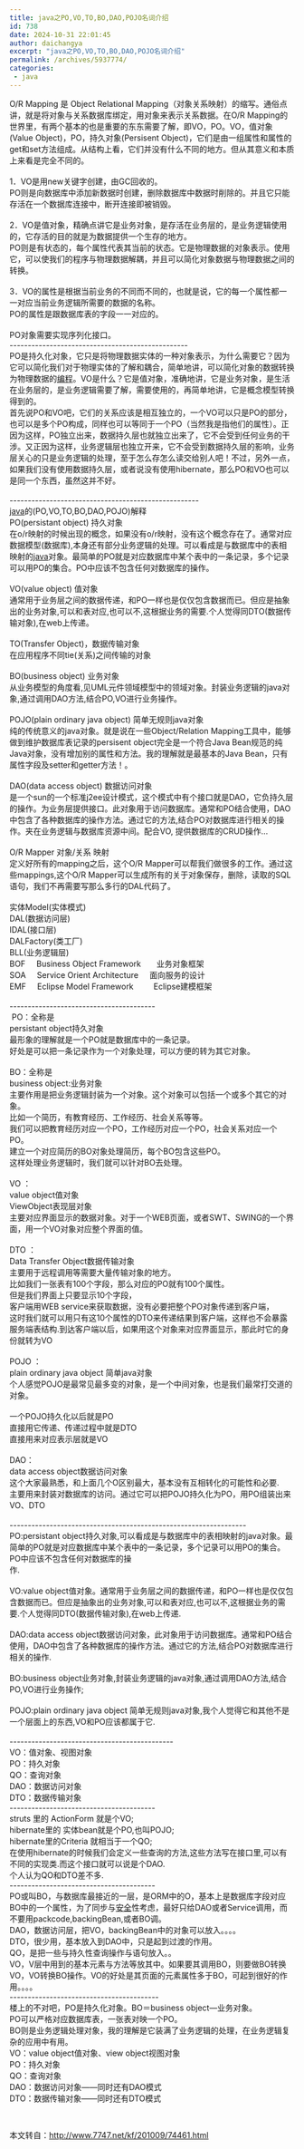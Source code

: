```yaml
---
title: java之PO,VO,TO,BO,DAO,POJO名词介绍
id: 738
date: 2024-10-31 22:01:45
author: daichangya
excerpt: "java之PO,VO,TO,BO,DAO,POJO名词介绍"
permalink: /archives/5937774/
categories:
 - java
---
```



O/R Mapping 是 Object Relational Mapping（对象关系映射）的缩写。通俗点讲，就是将对象与关系数据库绑定，用对象来表示关系数据。在O/R Mapping的世界里，有两个基本的也是重要的东东需要了解，即VO，PO。VO，值对象(Value Object)，PO，持久对象(Persisent Object)，它们是由一组属性和属性的get和set方法组成。从结构上看，它们并没有什么不同的地方。但从其意义和本质上来看是完全不同的。<br /><br />1．VO是用new关键字创建，由GC回收的。<br />PO则是向数据库中添加新数据时创建，删除数据库中数据时削除的。并且它只能存活在一个数据库连接中，断开连接即被销毁。<br /><br />2．VO是值对象，精确点讲它是业务对象，是存活在业务层的，是业务逻辑使用的，它存活的目的就是为数据提供一个生存的地方。<br />PO则是有状态的，每个属性代表其当前的状态。它是物理数据的对象表示。使用它，可以使我们的程序与物理数据解耦，并且可以简化对象数据与物理数据之间的转换。<br /><br />3．VO的属性是根据当前业务的不同而不同的，也就是说，它的每一个属性都一一对应当前业务逻辑所需要的数据的名称。<br />PO的属性是跟数据库表的字段一一对应的。<br /><br />PO对象需要实现序列化接口。<br />-------------------------------------------------<br />PO是持久化对象，它只是将物理数据实体的一种对象表示，为什么需要它？因为它可以简化我们对于物理实体的了解和耦合，简单地讲，可以简化对象的数据转换为物理数据的[编程](http://www.7747.net/kf)。VO是什么？它是值对象，准确地讲，它是业务对象，是生活在业务层的，是业务逻辑需要了解，需要使用的，再简单地讲，它是概念模型转换得到的。<br />首先说PO和VO吧，它们的关系应该是相互独立的，一个VO可以只是PO的部分，也可以是多个PO构成，同样也可以等同于一个PO（当然我是指他们的属性）。正因为这样，PO独立出来，数据持久层也就独立出来了，它不会受到任何业务的干涉。又正因为这样，业务逻辑层也独立开来，它不会受到数据持久层的影响，业务层关心的只是业务逻辑的处理，至于怎么存怎么读交给别人吧！不过，另外一点，如果我们没有使用数据持久层，或者说没有使用hibernate，那么PO和VO也可以是同一个东西，虽然这并不好。<br /><br />----------------------------------------------------<br />[java](http://www.7747.net/kf/List/List_279.html)的(PO,VO,TO,BO,DAO,POJO)解释<br />PO(persistant object) 持久对象<br />在o/r映射的时候出现的概念，如果没有o/r映射，没有这个概念存在了。通常对应数据模型(数据库),本身还有部分业务逻辑的处理。可以看成是与数据库中的表相映射的[java](http://www.7747.net/kf/List/List_279.html)对象。最简单的PO就是对应数据库中某个表中的一条记录，多个记录可以用PO的集合。PO中应该不包含任何对数据库的操作。<br /><br />VO(value object) 值对象<br />通常用于业务层之间的数据传递，和PO一样也是仅仅包含数据而已。但应是抽象出的业务对象,可以和表对应,也可以不,这根据业务的需要.个人觉得同DTO(数据传输对象),在web上传递。<br /><br />TO(Transfer Object)，数据传输对象<br />在应用程序不同tie(关系)之间传输的对象<br /><br />BO(business object) 业务对象<br />从业务模型的角度看,见UML元件领域模型中的领域对象。封装业务逻辑的java对象,通过调用DAO方法,结合PO,VO进行业务操作。<br /><br />POJO(plain ordinary java object) 简单无规则java对象<br />纯的传统意义的java对象。就是说在一些Object/Relation Mapping工具中，能够做到维护数据库表记录的persisent object完全是一个符合Java Bean规范的纯Java对象，没有增加别的属性和方法。我的理解就是最基本的Java Bean，只有属性字段及setter和getter方法！。<br /><br />DAO(data access object) 数据访问对象<br />是一个sun的一个标准j2ee设计模式，这个模式中有个接口就是DAO，它负持久层的操作。为业务层提供接口。此对象用于访问数据库。通常和PO结合使用，DAO中包含了各种数据库的操作方法。通过它的方法,结合PO对数据库进行相关的操作。夹在业务逻辑与数据库资源中间。配合VO, 提供数据库的CRUD操作...<br /><br />O/R Mapper 对象/关系 映射 &nbsp;<br />定义好所有的mapping之后，这个O/R Mapper可以帮我们做很多的工作。通过这些mappings,这个O/R Mapper可以生成所有的关于对象保存，删除，读取的SQL语句，我们不再需要写那么多行的DAL代码了。<br /><br />实体Model(实体模式)<br />DAL(数据访问层)<br />IDAL(接口层)<br />DALFactory(类工厂)<br />BLL(业务逻辑层)<br />BOF&nbsp;&nbsp;&nbsp;&nbsp; Business Object Framework&nbsp;&nbsp;&nbsp;&nbsp;&nbsp;&nbsp; 业务对象框架<br />SOA&nbsp;&nbsp;&nbsp;&nbsp; Service Orient Architecture&nbsp;&nbsp;&nbsp;&nbsp; 面向服务的设计<br />EMF&nbsp;&nbsp;&nbsp;&nbsp; Eclipse Model Framework&nbsp;&nbsp;&nbsp;&nbsp;&nbsp;&nbsp;&nbsp;&nbsp; Eclipse建模框架<br /><br />----------------------------------------<br />&nbsp;PO：全称是<br />persistant object持久对象<br />最形象的理解就是一个PO就是数据库中的一条记录。<br />好处是可以把一条记录作为一个对象处理，可以方便的转为其它对象。<br /><br />BO：全称是<br />business object:业务对象<br />主要作用是把业务逻辑封装为一个对象。这个对象可以包括一个或多个其它的对象。<br />比如一个简历，有教育经历、工作经历、社会关系等等。<br />我们可以把教育经历对应一个PO，工作经历对应一个PO，社会关系对应一个PO。<br />建立一个对应简历的BO对象处理简历，每个BO包含这些PO。<br />这样处理业务逻辑时，我们就可以针对BO去处理。<br /><br />VO ：<br />value object值对象<br />ViewObject表现层对象<br />主要对应界面显示的数据对象。对于一个WEB页面，或者SWT、SWING的一个界面，用一个VO对象对应整个界面的值。<br /><br />DTO ：<br />Data Transfer Object数据传输对象<br />主要用于远程调用等需要大量传输对象的地方。<br />比如我们一张表有100个字段，那么对应的PO就有100个属性。<br />但是我们界面上只要显示10个字段，<br />客户端用WEB service来获取数据，没有必要把整个PO对象传递到客户端，<br />这时我们就可以用只有这10个属性的DTO来传递结果到客户端，这样也不会暴露服务端表结构.到达客户端以后，如果用这个对象来对应界面显示，那此时它的身份就转为VO<br /><br />POJO ：<br />plain ordinary java object 简单java对象<br />个人感觉POJO是最常见最多变的对象，是一个中间对象，也是我们最常打交道的对象。<br /><br />一个POJO持久化以后就是PO<br />直接用它传递、传递过程中就是DTO<br />直接用来对应表示层就是VO<br /><br />DAO：<br />data access object数据访问对象<br />这个大家最熟悉，和上面几个O区别最大，基本没有互相转化的可能性和必要.<br />主要用来封装对数据库的访问。通过它可以把POJO持久化为PO，用PO组装出来VO、DTO<br /><br />-----------------------------------------------------------------<br />PO:persistant object持久对象,可以看成是与数据库中的表相映射的java对象。最简单的PO就是对应数据库中某个表中的一条记录，多个记录可以用PO的集合。 PO中应该不包含任何对数据库的操作.&nbsp;&nbsp;&nbsp;&nbsp;&nbsp;&nbsp;&nbsp;&nbsp;&nbsp;&nbsp;&nbsp;&nbsp;&nbsp;&nbsp;&nbsp;&nbsp;&nbsp;&nbsp;&nbsp;&nbsp;&nbsp;&nbsp;&nbsp;&nbsp;&nbsp;&nbsp;&nbsp;&nbsp;&nbsp;&nbsp;&nbsp;&nbsp;&nbsp;&nbsp;&nbsp;&nbsp;&nbsp;&nbsp;&nbsp;&nbsp;&nbsp;&nbsp;&nbsp;&nbsp;&nbsp;&nbsp;&nbsp;&nbsp;&nbsp;&nbsp;&nbsp;&nbsp;&nbsp;&nbsp;&nbsp;&nbsp;&nbsp;&nbsp;&nbsp;&nbsp;&nbsp;&nbsp;&nbsp;&nbsp;&nbsp;&nbsp;&nbsp;&nbsp;&nbsp;&nbsp;&nbsp;&nbsp;&nbsp;&nbsp;&nbsp;&nbsp;&nbsp;&nbsp;&nbsp;&nbsp;&nbsp;&nbsp;&nbsp;<br />&nbsp;&nbsp;&nbsp;&nbsp;&nbsp; &nbsp;<br />VO:value object值对象。通常用于业务层之间的数据传递，和PO一样也是仅仅包含数据而已。但应是抽象出的业务对象,可以和表对应,也可以不,这根据业务的需要.个人觉得同DTO(数据传输对象),在web上传递.<br /><br />DAO:data access object数据访问对象，此对象用于访问数据库。通常和PO结合使用，DAO中包含了各种数据库的操作方法。通过它的方法,结合PO对数据库进行相关的操作.<br /><br />BO:business object业务对象,封装业务逻辑的java对象,通过调用DAO方法,结合PO,VO进行业务操作;<br /><br />POJO:plain ordinary java object 简单无规则java对象,我个人觉得它和其他不是一个层面上的东西,VO和PO应该都属于它.<br /><br />---------------------------------------------<br />VO：值对象、视图对象<br />PO：持久对象<br />QO：查询对象<br />DAO：数据访问对象<br />DTO：数据传输对象<br />----------------------------------------<br />struts 里的 ActionForm 就是个VO;<br />hibernate里的 实体bean就是个PO,也叫POJO;<br />hibernate里的Criteria 就相当于一个QO;<br />在使用hibernate的时候我们会定义一些查询的方法,这些方法写在接口里,可以有不同的实现类.而这个接口就可以说是个DAO.<br />个人认为QO和DTO差不多.<br />----------------------------------------<br />PO或叫BO，与数据库最接近的一层，是ORM中的O，基本上是数据库字段对应BO中的一个属性，为了同步与[安全](http://www.7747.net/)性考虑，最好只给DAO或者Service调用，而不要用packcode,backingBean,或者BO调。<br />DAO，数据访问层，把VO，backingBean中的对象可以放入。。。。<br />DTO，很少用，基本放入到DAO中，只是起到过渡的作用。<br />QO，是把一些与持久性查询操作与语句放入。。<br />VO，V层中用到的基本元素与方法等放其中。如果要其调用BO，则要做BO转换VO，VO转换BO操作。VO的好处是其页面的元素属性多于BO，可起到很好的作用。。。。<br />-----------------------------------------<br />楼上的不对吧，PO是持久化对象。BO＝business object&mdash;业务对象。<br />PO可以严格对应数据库表，一张表对映一个PO。<br />BO则是业务逻辑处理对象，我的理解是它装满了业务逻辑的处理，在业务逻辑复杂的应用中有用。<br />VO：value object值对象、view object视图对象<br />PO：持久对象<br />QO：查询对象<br />DAO：数据访问对象&mdash;&mdash;同时还有DAO模式<br />DTO：数据传输对象&mdash;&mdash;同时还有DTO模式

&nbsp;

本文转自：http://www.7747.net/kf/201009/74461.html
